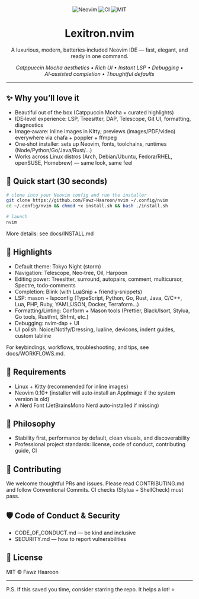 <p align="center">
  <br/>
  <img src="https://img.shields.io/badge/Neovim-0.10%2B-57A143?logo=neovim&logoColor=white" alt="Neovim"/>
  <img src="https://github.com/Fawz-Haaroon/nvim/actions/workflows/ci.yml/badge.svg" alt="CI"/>
  <img src="https://img.shields.io/badge/License-MIT-blue.svg" alt="MIT"/>
</p>

<h1 align="center">Lexitron.nvim</h1>
<p align="center">A luxurious, modern, batteries‑included Neovim IDE — fast, elegant, and ready in one command.</p>

<p align="center">
  <em>Catppuccin Mocha aesthetics • Rich UI • Instant LSP • Debugging • AI‑assisted completion • Thoughtful defaults</em>
</p>

---

## ✨ Why you’ll love it
- Beautiful out of the box (Catppuccin Mocha + curated highlights)
- IDE‑level experience: LSP, Treesitter, DAP, Telescope, Git UI, formatting, diagnostics
- Image‑aware: inline images in Kitty; previews (images/PDF/video) everywhere via chafa + poppler + ffmpeg
- One‑shot installer: sets up Neovim, fonts, toolchains, runtimes (Node/Python/Go/Java/Rust/…)
- Works across Linux distros (Arch, Debian/Ubuntu, Fedora/RHEL, openSUSE, Homebrew) — same look, same feel

## 🚀 Quick start (30 seconds)
```bash
# clone into your Neovim config and run the installer
git clone https://github.com/Fawz-Haaroon/nvim ~/.config/nvim
cd ~/.config/nvim && chmod +x install.sh && bash ./install.sh

# launch
nvim
```

More details: see docs/INSTALL.md

## 🌟 Highlights
- Default theme: Tokyo Night (storm)
- Navigation: Telescope, Neo‑tree, Oil, Harpoon
- Editing power: Treesitter, surround, autopairs, comment, multicursor, Spectre, todo‑comments
- Completion: Blink (with LuaSnip + friendly‑snippets)
- LSP: mason + lspconfig (TypeScript, Python, Go, Rust, Java, C/C++, Lua, PHP, Ruby, YAML/JSON, Docker, Terraform…)
- Formatting/Linting: Conform + Mason tools (Prettier, Black/Isort, Stylua, Go tools, Rustfmt, Shfmt, etc.)
- Debugging: nvim‑dap + UI
- UI polish: Noice/Notify/Dressing, lualine, devicons, indent guides, custom tabline

For keybindings, workflows, troubleshooting, and tips, see docs/WORKFLOWS.md.

## 🧰 Requirements
- Linux + Kitty (recommended for inline images)
- Neovim 0.10+ (installer will auto‑install an AppImage if the system version is old)
- A Nerd Font (JetBrainsMono Nerd auto‑installed if missing)

## 🧪 Philosophy
- Stability first, performance by default, clean visuals, and discoverability
- Professional project standards: license, code of conduct, contributing guide, CI

## 🤝 Contributing
We welcome thoughtful PRs and issues. Please read CONTRIBUTING.md and follow Conventional Commits. CI checks (Stylua + ShellCheck) must pass.

## 🛡️ Code of Conduct & Security
- CODE_OF_CONDUCT.md — be kind and inclusive
- SECURITY.md — how to report vulnerabilities

## 📜 License
MIT © Fawz Haaroon

---

P.S. If this saved you time, consider starring the repo. It helps a lot! ⭐
